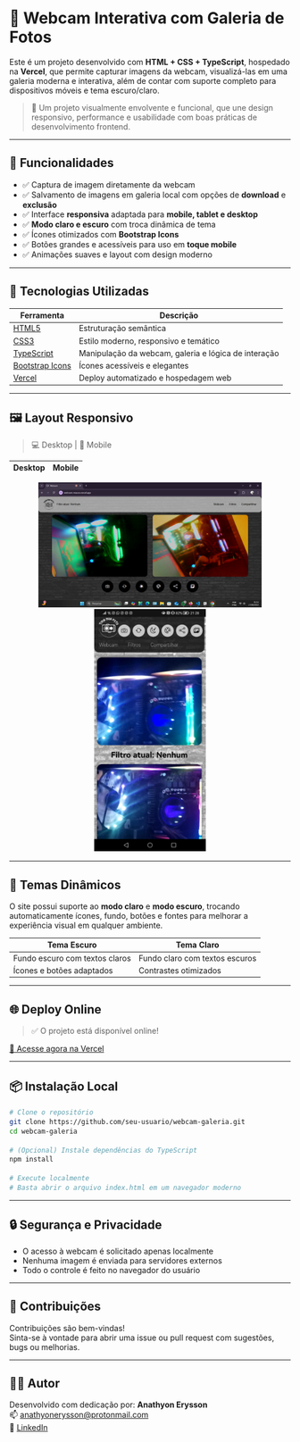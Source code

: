 # 📸 Webcam Interativa com Galeria de Fotos

Este é um projeto desenvolvido com **HTML + CSS + TypeScript**, hospedado na **Vercel**, que permite capturar imagens da webcam, visualizá-las em uma galeria moderna e interativa, além de contar com suporte completo para dispositivos móveis e tema escuro/claro.

> 🚀 Um projeto visualmente envolvente e funcional, que une design responsivo, performance e usabilidade com boas práticas de desenvolvimento frontend.

---

## 📌 Funcionalidades

- ✅ Captura de imagem diretamente da webcam
- ✅ Salvamento de imagens em galeria local com opções de **download** e **exclusão**
- ✅ Interface **responsiva** adaptada para **mobile, tablet e desktop**
- ✅ **Modo claro e escuro** com troca dinâmica de tema
- ✅ Ícones otimizados com **Bootstrap Icons**
- ✅ Botões grandes e acessíveis para uso em **toque mobile**
- ✅ Animações suaves e layout com design moderno

---

## 🧪 Tecnologias Utilizadas

| Ferramenta | Descrição |
|------------|-----------|
| [HTML5](https://developer.mozilla.org/pt-BR/docs/Web/HTML) | Estruturação semântica |
| [CSS3](https://developer.mozilla.org/pt-BR/docs/Web/CSS) | Estilo moderno, responsivo e temático |
| [TypeScript](https://www.typescriptlang.org/) | Manipulação da webcam, galeria e lógica de interação |
| [Bootstrap Icons](https://icons.getbootstrap.com/) | Ícones acessíveis e elegantes |
| [Vercel](https://vercel.com/) | Deploy automatizado e hospedagem web |

---

## 🖼️ Layout Responsivo

> 💻 Desktop | 📱 Mobile

| Desktop             | Mobile              |
|---------------------|---------------------|
<div align="center">
  <img src="./assets/webcam-desktop.png" width="400" alt="Versão Desktop" />
  <img src="./assets/webcam-mobile.jpg" width="200" alt="Versão Mobile" />
</div>

---

## 🎨 Temas Dinâmicos

O site possui suporte ao **modo claro** e **modo escuro**, trocando automaticamente ícones, fundo, botões e fontes para melhorar a experiência visual em qualquer ambiente.

| Tema Escuro | Tema Claro |
|-------------|------------|
| Fundo escuro com textos claros | Fundo claro com textos escuros |
| Ícones e botões adaptados | Contrastes otimizados |

---

## 🌐 Deploy Online

> ✅ O projeto está disponível online!

[🔗 Acesse agora na Vercel](https://webcam-mauve.vercel.app/)

---

## 📦 Instalação Local

```bash
# Clone o repositório
git clone https://github.com/seu-usuario/webcam-galeria.git
cd webcam-galeria

# (Opcional) Instale dependências do TypeScript
npm install

# Execute localmente
# Basta abrir o arquivo index.html em um navegador moderno
```

---

## 🔒 Segurança e Privacidade

- O acesso à webcam é solicitado apenas localmente
- Nenhuma imagem é enviada para servidores externos
- Todo o controle é feito no navegador do usuário

---

## 🤝 Contribuições

Contribuições são bem-vindas!  
Sinta-se à vontade para abrir uma issue ou pull request com sugestões, bugs ou melhorias.

---

## 👨‍💻 Autor

Desenvolvido com dedicação por: **Anathyon Erysson**  
📫 anathyonerysson@protonmail.com  
🔗 [LinkedIn](https://www.linkedin.com/in/anathyonerysson/)
